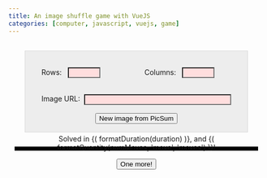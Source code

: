 ```yaml
---
title: An image shuffle game with VueJS
categories: [computer, javascript, vuejs, game]
---
```

<div id="vue-app">
  <form v-on:submit.prevent="">
    <div>
    <label>
      Rows:
      <input type="number" min="2" max="100" required v-model.lazy="numRows">
    </label>
    <label>
      Columns:
      <input type="number" min="2" max="100" required v-model.lazy="numCols">
    </label>
    </div>
    <label id="image-url">
      Image URL:
      <input size="32" required v-model.lazy="imageURL">
    </label>
    <button v-on:click="onNewGame">New image from PicSum</button>
  </form>

  <div class="image-board">
    <div class="image-container">
      <img :src="imageURL">
      <div class="image-grid fill">
        <div v-for="row in gridRows">
          <div :class="{ 'image-tile': true, selected: JSON.stringify(tile.pos) === JSON.stringify(selectedViewPos) }"
               :style="tile.style"
               draggable
               v-on:dragstart="onDragStartTile($event, tile.pos)"
               v-on:dragover="onDragOverTile"
               v-on:drop="onDropTile($event, tile.pos)"
               v-on:click="onClickTile(tile.pos)"
               v-for="tile in row"></div>
        </div>
      </div>
      <div class="solved-overlay fill" v-if="isSolved">
        <div>
          <!-- Note that because Jekyll also uses double braces for templating, VueJs is reconfigured to use brace-parenthesis instead. -->
          <p>Solved in {( formatDuration(duration) )}, and {( formatQuantity(numMoves, 'move', 'moves') )}!</p>
          <button v-on:click="onNewGame">One more!</button>
        </div>
      </div>
    </div>
  </div>
</div>

<style>
  #vue-app {
    /* Makes the image board stretch over the entire page. */
    width: 100%;
    display: flex;
    flex-direction: column;
  }

  form {
    /* Some styling to make the form stand out. */
    background-color: rgba(100, 100, 100, 0.1);
    border: 1px solid rgba(50, 50, 50, 0.1);
    margin: 16px 32px;
    padding: 16px 16px;

    /* A layout to allow row/column inputs to be on the same line. */
    display: flex;
    flex-direction: column;
  }

  form > div {
    /* A layout to allow row/column inputs to be on the same line. */
    display: flex;
  }

  form label {
    flex: 1;
    margin: 16px 16px;
  }

  form label > input {
    margin-left: 8px;
  }

  form input:invalid {
    /* Highlight bad input. */
    background-color: rgb(255, 222, 222);
  }

  #image-url {
    display: flex;
  }

  #image-url input {
    flex: 1;
  }

  form button {
    /* The button shouldn't stretch, but be centered. */
    align-self: center;
  }

  .fill {
    /* Stretch an element across the "position: relative" ancestor. */
    position: absolute;
    top: 0;
    right: 0;
    bottom: 0;
    left: 0;
  }

  .image-board {
    margin: 16px 16px;
    outline: 4px solid black;

    /* Make the board fill the page width. */
    flex: 1;

    /* Make the children stretch. */
    display: flex;
  }

  .image-container {
    /* Cover the entire parent. */
    flex: 1;

    /* Adapt to the width of the children, and allow us to stretch
     * them while maintaining aspect ratio. */
    display: inline-block;

    /* Allow a fit class to make the tiles cover the hidden image. */
    position: relative;
  }

  .image-container > img {
    /* A hidden image just to make the elements size correctly. */
    visibility: hidden;
    width: 100%;
  }

  .image-grid {
    /* Making this black allows us to use opacity on hover to darken a tile. */
    background-color: black;

    /* Lay out uniform rows. */
    display: flex;
    flex-direction: column;
  }

  .image-grid > * {
    /* The rows should fill up the container. */
    flex: 1;

    /* Lay out uniform columns. */
    display: flex;
  }

  .image-tile:hover {
    /* Highlight tiles on hover. */
    opacity: 0.8;
    outline: 4px solid rgb(100, 100, 255);
    z-index: 20;
  }

  .image-tile.selected {
    outline: 4px solid rgb(100, 255, 100);
    z-index: 10;
  }

  .solved-overlay {
    /* Hide the image a bit, to make text easier to read. */
    background-color: rgba(200, 200, 255, 0.95);

    /* Center everything in the overlay. */
    display: flex;
    align-items: center;
    justify-content: center;
    text-align: center;
  }
</style>
<script src="https://cdn.jsdelivr.net/npm/vue@2.6.11/dist/vue.js"></script>
<script>
Vue.config.devtools = true;
new Vue({
  // Use custom delimiters to avoid interfering with Jekyll templating
  // (which is used for this blog).
  delimiters: ["{(",")}"],
  el: '#vue-app',
  data () {
    return {
      // The URL to display.
      imageURL: this.getRandomImage(),
      // The number of rows.
      numRows: 3,
      // The number of columns.
      numCols: 3,

      // A mapping from view-coordinate to model-coordinate. Keys are encoded
      // as [column, row] in JSON, since JS only supports string keys in objects.
      // I.e. modelPositions['[0,2]'] contains the image coordinate for the tile
      // in the first column and third row. Values are simply [column, row].
      modelPositions: {},
      // The Date when the user first interacted with the game board.
      startTime: null,
      // The Date when the puzzle was solved.
      endTime : null,
      // The number of moves made to solve the puzzle.
      numMoves: 0,

      // Which view coordinate the user has selected for a swap.
      selectedViewPos: null,
    };
  },

  // Called by VueJS when the Vue instance is first created. It initializes
  // the modelPositions.
  created () {
    this.resetModelPositions();
  },

  computed: {
    // Generates the rows and columns to display. Each tile is an object
    // containing it's position as [column, row], and a style object to
    // place the background image, based on the tile's model position.
    gridRows () {
      let rows = [];
      for (let i = 0; i < this.numRows; ++i) {
        let cols = [];
        for (let j = 0; j < this.numCols; ++j) {
          let pos = [j, i];
          let modelPos = this.modelPositions[JSON.stringify(pos)];
          cols.push({
            pos: pos,
            style: {
              flex: 1,
              'background-image': `url(${this.imageURL})`,
              'background-position': `${100*modelPos[0]/(this.numCols-1)}% ${100*modelPos[1]/(this.numRows-1)}%`,
              'background-size': `${this.numCols*100}% ${this.numRows*100}%`,
            },
          });
        }
        rows.push(cols);
      }
      return rows;
    },

    // Whether the puzzle is currently solved.
    isSolved () {
      // We just compare each modelPositions to see if the key (view space)
      // and value (model space) coordinates are the same.
      return Object.entries(this.modelPositions).every(
          ([key, modelPos]) => key === JSON.stringify(modelPos));
    },

    // How long the game lasted, in milliseconds. Returns `null` until
    // the game as ended.
    duration () {
      if (this.endTime === null) {
        return null;
      }
      return this.endTime.getTime() - this.startTime.getTime();
    },
  },
  methods: {
    // Called when a tile is being dragged over another tile.
    onDragOverTile (e) {
      // We have to tell the browser that dragging is allowed, by
      // disabling the normal mouse interactions.
      e.preventDefault();
    },

    // Called when dragging a tile starts. We keep track of the view
    // coordinate of the dragged tile.
    onDragStartTile (e, pos) {
      e.dataTransfer.effectAllowed = 'move';
      e.dataTransfer.dropEffect = 'move';
      e.dataTransfer.setData('text/x-view-coordinates', JSON.stringify(pos));
    },

    // Called when dropping a tile. We use the drag and drop positions
    // to perform a swap.
    onDropTile (e, dropPos) {
      e.preventDefault();
      let dragPosJSON = e.dataTransfer.getData('text/x-view-coordinates');
      this.swapTiles(JSON.parse(dragPosJSON), dropPos);
    },

    // Called when the user clicked on a tile.
    onClickTile (pos) {
      if (this.selectedViewPos === null) {
        this.selectedViewPos = pos;
        return;
      }

      // Only record a swap if the user clicked different tiles.
      if (JSON.stringify(this.selectedViewPos) !== JSON.stringify(pos)) {
        this.swapTiles(this.selectedViewPos, pos);
      }

      this.selectedViewPos = null;
    },

    // Called when the user wants to replace the current image.
    onNewGame () {
      this.imageURL = this.getRandomImage();
      this.resetModelPositions();
      this.startTime = null;
      this.endTime = null;
      this.numMoves = 0;
    },

    // Formats some milliseconds as an English text like "1 day, 45 minutes".
    // It truncates the output after the two largest units.
    formatDuration (milliseconds) {
      if (milliseconds === null) {
        return null;
      }

      let strs = [];
      [
        [86400000, 'day', 'days'],
        [3600000, 'hour', 'hours'],
        [60000, 'minute', 'minutes'],
        [1000, 'second', 'seconds'],
      ].forEach(([mult, singular, plural]) => {
        let value = Math.floor(milliseconds / mult);
        if (value === 1) {
          strs.push(`${value} ${singular}`);
        } else if (value > 1) {
          strs.push(`${value} ${plural}`);
        }
        milliseconds -= value * mult;
      });
      if (strs.length === 0) {
        return 'no time at all';
      }
      return strs.slice(0, 2).join(', ');
    },

    // Formats an integer quantity as an English string.
    formatQuantity(v, singular, plural) {
      if (v === 1) {
        return `${v} ${singular}`;
      }
      return `${v} ${plural}`;
    },

    // Returns a PicSum image with a random seed. Using the seed ensures
    // determinism, which is needed as we load the image several times.
    getRandomImage() {
      return `https://picsum.photos/seed/${(Math.random() * 1000).toFixed()}/400`;
    },

    // Swaps two tiles (given in view space). Updates player stats.
    swapTiles (posA, posB) {
      let posAKey = JSON.stringify(posA);
      let posBKey = JSON.stringify(posB);
      let tmp = this.modelPositions[posAKey];
      this.modelPositions[posAKey] = this.modelPositions[posBKey];
      this.modelPositions[posBKey] = tmp;

      if (this.startTime === null) {
        this.startTime = new Date();
      }
      this.numMoves++;
    },

    // Re-shuffles the board.
    resetModelPositions () {
      this.modelPositions = this.getShuffledPositions(this.numCols, this.numRows);
    },

    // Returns an object (see modelPositions) where values are shuffled.
    getShuffledPositions (numCols, numRows) {
      let keys = [], values = [];
      for (let i = 0; i < this.numRows; ++i) {
        for (let j = 0; j < this.numCols; ++j) {
          let pos = [j, i];
          keys.push(JSON.stringify(pos));
          values.push(pos);
        }
      }
      for (let i = 0; i < 10; ++i) {
        this.shuffle(values);
        if (JSON.stringify(values.map(JSON.stringify)) !== JSON.stringify(keys)) {
          return Object.fromEntries(keys.map((key, i) => [key, values[i]]));
        }
      }

      // We don't want to freeze the browser on invalid input,
      // so we give up after 10 attempts and just bomb out.
      throw new Error('Failed to shuffle the board in 10 attempts.');
    },

    // https://en.wikipedia.org/wiki/Fisher%E2%80%93Yates_shuffle#The_modern_algorithm
    shuffle (arr) {
      for (let i = arr.length - 1; i > 0; --i) {
        let j = Math.floor(Math.random() * (i + 1));
        let tmp = arr[i];
        arr[i] = arr[j];
        arr[j] = tmp;
      }
    },
  },
  watch: {
    // Recalculates the model position grid whenever any size changes.
    numCols: 'resetModelPositions',
    numRows: 'resetModelPositions',

    // Watches the isSolved computed property and records the end time
    // when the board goes from unsolved to solved.
    isSolved (newValue) {
      if (newValue) {
        this.endTime = new Date();
      }
    },
  },
});
</script>
